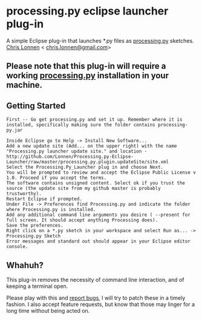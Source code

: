 # processing.py eclipse launcher plug-in #

A simple Eclipse plug-in that launches *.py files as [processing.py](http://github.com/jdf/processing.py) sketches.
[Chris Lonnen](http://chrislonnen.com) &lt; [chris.lonnen@gmail.com](mailto:chris.lonnen@gmail.com)&gt;

## Please note that this plug-in will require a working [processing.py](http://github.com/jdf/processing.py) installation in your machine.

## Getting Started ##

    First -- Go get processing.py and set it up. Remember where it is installed, specifically making sure the folder contains processing-py.jar
    
    Inside Eclipse go to Help -> Install New Software...
    Add a new update site (Add... on the upper right) with the name "Processing.py launcher update site." and location - http://github.com/Lonnen/Processing.py-Eclipse-Launcher/raw/master/processing.py.plugin.updateSite/site.xml
    Select the Processing.Py_Launcher plug in and choose Next. 
    You will be prompted to review and accept the Eclipse Public License v 1.0. Proceed if you accept the terms.
	The software contains unsigned content. Select ok if you trust the source (the update site from my github master is probably trustworthy).
	Restart Eclipse if prompted.
	Under File -> Preferences find Processing.py and indicate the folder where Processing.py is installed.
	Add any additional command line arguments you desire ( --present for full screen. It should accept anything Processing does).
	Save the preferences.
	Right click on a *.py sketch in your workspace and select Run as... -> Processing.py Sketch
	Error messages and standard out should appear in your Eclipse editor console.
	
## Whahuh? ##

This plug-in removes the necessity of command line interaction, and of keeping a terminal open.

Please play with this and [report bugs](http://github.com/Lonnen/Processing.py-Eclipse-Launcher/issues), I will try to patch these in a timely fashion.
I also accept feature requests, but know that those may linger for a long time without being acted on.